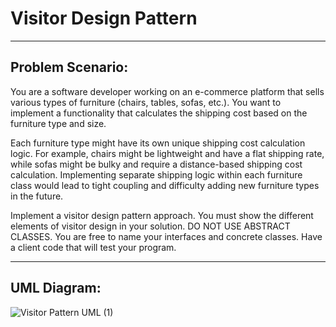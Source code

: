 # Visitor Design Pattern 
<hr>

## Problem Scenario: <br>
You are a software developer working on an e-commerce platform that sells various types of furniture (chairs, tables, sofas, etc.). You want to implement a functionality that calculates the shipping cost based on the furniture type and size.

Each furniture type might have its own unique shipping cost calculation logic. For example, chairs might be lightweight and have a flat shipping rate, while sofas might be bulky and require a distance-based shipping cost calculation. Implementing separate shipping logic within each furniture class would lead to tight coupling and difficulty adding new furniture types in the future.

Implement a visitor design pattern approach. You must show the different elements of visitor design in your solution.  DO NOT USE ABSTRACT CLASSES. You are free to name your interfaces and concrete classes. Have a client code that will test your program.

<hr>

## UML Diagram:
![Visitor Pattern UML (1)](https://github.com/brixcyver/visitorPatternLab4/assets/142380216/36efb4f4-6b16-40d3-8567-d906df34d734)

